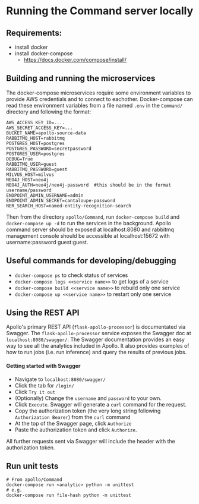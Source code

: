 # Running the Command server locally

## Requirements:
- install docker
- install docker-compose
  - https://docs.docker.com/compose/install/

## Building and running the microservices
The docker-compose microservices require some environment variables to provide AWS credentials and to connect to eachother. Docker-compose can read these environment variables from a file named `.env` in the `Command/` directory and following the format: 

```
AWS_ACCESS_KEY_ID=....
AWS_SECRET_ACCESS_KEY=...
BUCKET_NAME=apollo-source-data
RABBITMQ_HOST=rabbitmq
POSTGRES_HOST=postgres
POSTGRES_PASSWORD=secretpassword
POSTGRES_USER=postgres
DEBUG=True
RABBITMQ_USER=guest
RABBITMQ_PASSWORD=guest
MILVUS_HOST=milvus
NEO4J_HOST=neo4j
NEO4J_AUTH=neo4j/neo4j-password  #this should be in the format username/password
ENDPOINT_ADMIN_USERNAME=admin
ENDPOINT_ADMIN_SECRET=cantaloupe-password
NER_SEARCH_HOST=named-entity-recognition-search
```

Then from the directory `apollo/Command`, run `docker-compose build` and `docker-compose up -d` to run the services in the background.
Apollo command server should be exposed at localhost:8080 and rabbitmq management console should be accessible at localhost:15672 with username:password guest:guest.

## Useful commands for developing/debugging
- `docker-compose ps` to check status of services
- `docker-compose logs <<service name>>` to get logs of a service
- `docker-compose build <<service name>>` to rebuild only one service
- `docker-compose up <<service name>>` to restart only one service

## Using the REST API

Apollo's primary REST API (`flask-apollo-processor`) is documentated via Swagger. The `flask-apollo-processor` service exposes the Swagger doc at `localhost:8080/swagger/`. The Swagger documentation provides an easy way to see all the analytics included in Apollo. It also provides examples of how to run jobs (i.e. run inference) and query the results of previous jobs.

#### Getting started with Swagger

* Navigate to `localhost:8080/swagger/` 
* Click the tab for `/login/`
* Click `Try it out`
* (Optionally) Change the `username` and `password` to your own.
* Click `Execute`. Swagger will generate a `curl` command for the request.
* Copy the authorization token (the very long string following `Authorization Bearer`) from the `curl` command
* At the top of the Swagger page, click `Authorize`
* Paste the authorization token and click `Authorize`.

All further requests sent via Swagger will include the header with the authorization token.

## Run unit tests

    # From apollo/Command
    docker-compose run <analytic> python -m unittest
    # e.g.
    docker-compose run file-hash python -m unittest

